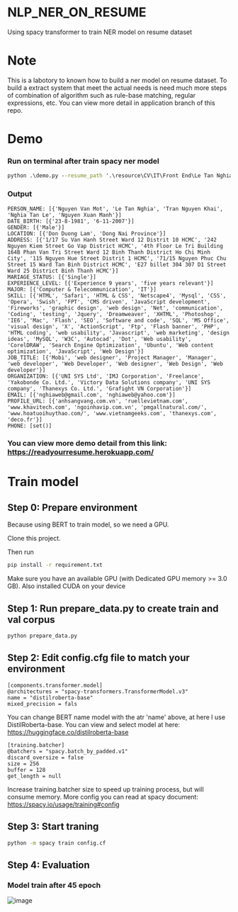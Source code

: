 # NLP_NER_ON_RESUME
Using spacy transformer to train NER model on resume dataset

# Note
This is a labotory to known how to build a ner model on resume dataset. To build a extract system that meet the actual needs is need much more steps of combination of algorithm such as rule-base matching, regular expressions, etc. You can view more detail in application branch of this repo.

# Demo
### Run on terminal after train spacy ner model
```cmd
python .\demo.py --resume_path '.\resource\CV\IT\Front End\Le Tan Nghia (Senior Front-end).pdf'
```
### Output
```
PERSON_NAME: [{'Nguyen Van Mot', 'Le Tan Nghia', 'Tran Nguyen Khai', 'Nghia Tan Le', 'Nguyen Xuan Manh'}]
DATE_BIRTH: [{'23-8-1981', '6-11-2007'}]
GENDER: [{'Male'}]
LOCATION: [{'Don Duong Lam', 'Dong Nai Province'}]
ADDRESS: [{'1/17 Su Van Hanh Street Ward 12 Distrit 10 HCMC', '242 Nguyen Kiem Street Go Vap District HCMC', '4th Floor Le Tri Building 164B Phan Van Tri Street Ward 12 Binh Thanh District Ho Chi Minh City', '115 Nguyen Hue Street Distrit 1 HCMC', '71/15 Nguyen Phuc Chu Street 15 Ward Tan Binh District HCMC', 'E27 billet 304 307 D1 Street Ward 25 District Binh Thanh HCMC'}]
MARIAGE_STATUS: [{'Single'}]
EXPERIENCE_LEVEL: [{'Experience 9 years', 'five years relevant'}]
MAJOR: [{'Computer & Telecommunication', 'IT'}]
SKILL: [{'HTML', 'Safari', 'HTML & CSS', 'Netscape4', 'Mysql', 'CSS', 'Opera', 'Swish', 'FPT', 'CMS driven', 'JavaScript development', 'Fireworks', 'graphic design', 'web design', 'Net', 'communication', 'Coding', 'testing', 'Jquery', 'Dreamweaver', 'XHTML', 'Photoshop', 'IE6', 'Mac', 'Flash', 'SEO', 'Software and code', 'SQL', 'MS Office', 'visual design', 'X', 'ActionScript', 'Ftp', 'Flash banner', 'PHP', 'HTML coding', 'web usability', 'Javascript', 'web marketing', 'design ideas', 'MySQL', 'W3C', 'Autocad', 'Dot', 'Web usability', 'CorelDRAW', 'Search Engine Optimization', 'Ubuntu', 'Web content optimization', 'JavaScript', 'Web Design'}]
JOB_TITLE: [{'Mobi', 'web designer', 'Project Manager', 'Manager', 'web developer', 'Web Developer', 'Web designer', 'Web Design', 'Web developer'}]
ORGANIZATION: [{'UNI SYS Ltd', 'IMJ Corporation', 'Freelance', 'Yakobonde Co. Ltd.', 'Victory Data Solutions company', 'UNI SYS company', 'Thanexys Co. Ltd.', 'Grafight VN Corporation'}]
EMAIL: [{'nghiaweb@gmail.com', 'nghiaweb@yahoo.com'}]
PROFILE_URL: [{'anhsangvang.com.vn', 'ruellevietnam.com', 'www.khavitech.com', 'ngoinhavip.com.vn', 'pmgallnatural.com/', 'www.hoatuoihuythao.com/', 'www.vietnamgeeks.com', 'thanexys.com', 'deco.fr'}]
PHONE: [set()]
```

### You can view more demo detail from this link: https://readyourresume.herokuapp.com/ 

# Train model
## Step 0: Prepare environment
Because using BERT to train model, so we need a GPU.

Clone this project.

Then run
```cmd
pip install -r requirement.txt
```

Make sure you have an available GPU (with Dedicated GPU memory >= 3.0 GB). Also installed CUDA on your device


## Step 1: Run prepare_data.py to create train and val corpus
```cmd
python prepare_data.py
```
## Step 2: Edit config.cfg file to match your environment
```
[components.transformer.model]
@architectures = "spacy-transformers.TransformerModel.v3"
name = "distilroberta-base"
mixed_precision = fals
```
You can change BERT name model with the atr 'name' above, at here I use DistilRoberta-base. You can view and select model at here: https://huggingface.co/distilroberta-base

```
[training.batcher]
@batchers = "spacy.batch_by_padded.v1"
discard_oversize = false
size = 256 
buffer = 128 
get_length = null
```
Increase training.batcher size to speed up training process, but will consume memory.
More config you can read at spacy document: https://spacy.io/usage/training#config

## Step 3: Start traning
```cmd
python -m spacy train config.cf
```

## Step 4: Evaluation

### Model train after 45 epoch
![image](https://user-images.githubusercontent.com/57226852/170948579-4d11785e-bf96-40e4-b4f4-a9256cc2421a.png)



